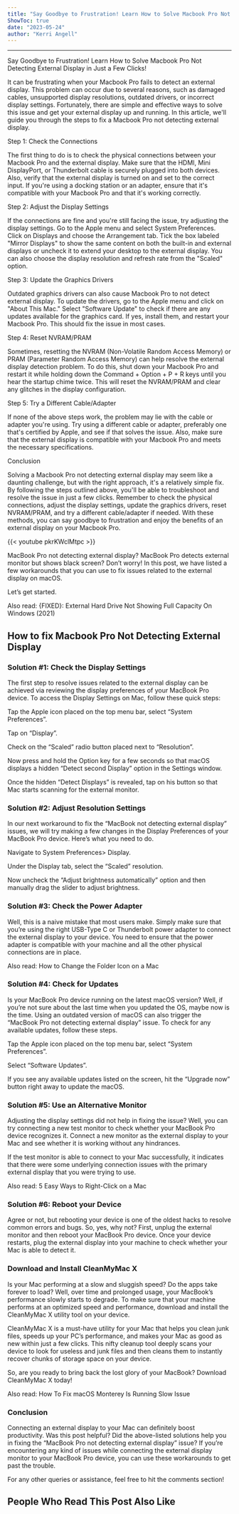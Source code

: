 ```yaml
---
title: "Say Goodbye to Frustration! Learn How to Solve Macbook Pro Not Detecting External Display in Just a Few Clicks!"
ShowToc: true 
date: "2023-05-24"
author: "Kerri Angell"
---
```

*****
Say Goodbye to Frustration! Learn How to Solve Macbook Pro Not Detecting External Display in Just a Few Clicks!

It can be frustrating when your Macbook Pro fails to detect an external display. This problem can occur due to several reasons, such as damaged cables, unsupported display resolutions, outdated drivers, or incorrect display settings. Fortunately, there are simple and effective ways to solve this issue and get your external display up and running. In this article, we'll guide you through the steps to fix a Macbook Pro not detecting external display.

Step 1: Check the Connections

The first thing to do is to check the physical connections between your Macbook Pro and the external display. Make sure that the HDMI, Mini DisplayPort, or Thunderbolt cable is securely plugged into both devices. Also, verify that the external display is turned on and set to the correct input. If you're using a docking station or an adapter, ensure that it's compatible with your Macbook Pro and that it's working correctly.

Step 2: Adjust the Display Settings

If the connections are fine and you're still facing the issue, try adjusting the display settings. Go to the Apple menu and select System Preferences. Click on Displays and choose the Arrangement tab. Tick the box labeled "Mirror Displays" to show the same content on both the built-in and external displays or uncheck it to extend your desktop to the external display. You can also choose the display resolution and refresh rate from the "Scaled" option.

Step 3: Update the Graphics Drivers

Outdated graphics drivers can also cause Macbook Pro to not detect external display. To update the drivers, go to the Apple menu and click on "About This Mac." Select "Software Update" to check if there are any updates available for the graphics card. If yes, install them, and restart your Macbook Pro. This should fix the issue in most cases.

Step 4: Reset NVRAM/PRAM

Sometimes, resetting the NVRAM (Non-Volatile Random Access Memory) or PRAM (Parameter Random Access Memory) can help resolve the external display detection problem. To do this, shut down your Macbook Pro and restart it while holding down the Command + Option + P + R keys until you hear the startup chime twice. This will reset the NVRAM/PRAM and clear any glitches in the display configuration.

Step 5: Try a Different Cable/Adapter

If none of the above steps work, the problem may lie with the cable or adapter you're using. Try using a different cable or adapter, preferably one that's certified by Apple, and see if that solves the issue. Also, make sure that the external display is compatible with your Macbook Pro and meets the necessary specifications.

Conclusion

Solving a Macbook Pro not detecting external display may seem like a daunting challenge, but with the right approach, it's a relatively simple fix. By following the steps outlined above, you'll be able to troubleshoot and resolve the issue in just a few clicks. Remember to check the physical connections, adjust the display settings, update the graphics drivers, reset NVRAM/PRAM, and try a different cable/adapter if needed. With these methods, you can say goodbye to frustration and enjoy the benefits of an external display on your Macbook Pro.

{{< youtube pkrKWclMtpc >}} 



MacBook Pro not detecting external display? MacBook Pro detects external monitor but shows black screen? Don’t worry! In this post, we have listed a few workarounds that you can use to fix issues related to the external display on macOS. 
 
Let’s get started. 
 
Also read: {FIXED}: External Hard Drive Not Showing Full Capacity On Windows (2021)
 
## How to fix Macbook Pro Not Detecting External Display
 
### Solution #1: Check the Display Settings
 
The first step to resolve issues related to the external display can be achieved via reviewing the display preferences of your MacBook Pro device. To access the Display Settings on Mac, follow these quick steps:
 
Tap the Apple icon placed on the top menu bar, select “System Preferences”. 
 
Tap on “Display”.
 

 
Check on the “Scaled” radio button placed next to “Resolution”.
 
Now press and hold the Option key for a few seconds so that macOS displays a hidden “Detect second Display” option in the Settings window. 
 
Once the hidden “Detect Displays” is revealed, tap on his button so that Mac starts scanning for the external monitor. 
 
### Solution #2: Adjust Resolution Settings
 
In our next workaround to fix the “MacBook not detecting external display” issues, we will try making a few changes in the Display Preferences of your MacBook Pro device. Here’s what you need to do.
 
Navigate to System Preferences> Display. 
 
Under the Display tab, select the “Scaled” resolution. 
 
Now uncheck the “Adjust brightness automatically” option and then manually drag the slider to adjust brightness. 
 
### Solution #3: Check the Power Adapter
 
Well, this is a naive mistake that most users make. Simply make sure that you’re using the right USB-Type C or Thunderbolt power adapter to connect the external display to your device. You need to ensure that the power adapter is compatible with your machine and all the other physical connections are in place. 
 
Also read: How to Change the Folder Icon on a Mac
 
### Solution #4: Check for Updates
 
Is your MacBook Pro device running on the latest macOS version? Well, if you’re not sure about the last time when you updated the OS, maybe now is the time. Using an outdated version of macOS can also trigger the “MacBook Pro not detecting external display” issue. To check for any available updates, follow these steps. 
 
Tap the Apple icon placed on the top menu bar, select “System Preferences”.
 
Select “Software Updates”.
 
If you see any available updates listed on the screen, hit the “Upgrade now” button right away to update the macOS. 
 
### Solution #5: Use an Alternative Monitor
 
Adjusting the display settings did not help in fixing the issue? Well, you can try connecting a new test monitor to check whether your MacBook Pro device recognizes it. Connect a new monitor as the external display to your Mac and see whether it is working without any hindrances. 
 
If the test monitor is able to connect to your Mac successfully, it indicates that there were some underlying connection issues with the primary external display that you were trying to use. 
 
Also read: 5 Easy Ways to Right-Click on a Mac
 
### Solution #6: Reboot your Device
 
Agree or not, but rebooting your device is one of the oldest hacks to resolve common errors and bugs. So, yes, why not? First, unplug the external monitor and then reboot your MacBook Pro device. Once your device restarts, plug the external display into your machine to check whether your Mac is able to detect it. 
 
### Download and Install CleanMyMac X
 
Is your Mac performing at a slow and sluggish speed? Do the apps take forever to load? Well, over time and prolonged usage, your MacBook’s performance slowly starts to degrade. To make sure that your machine performs at an optimized speed and performance, download and install the CleanMyMac X utility tool on your device. 
 
CleanMyMac X is a must-have utility for your Mac that helps you clean junk files, speeds up your PC’s performance, and makes your Mac as good as new within just a few clicks. This nifty cleanup tool deeply scans your device to look for useless and junk files and then cleans them to instantly recover chunks of storage space on your device. 
 
So, are you ready to bring back the lost glory of your MacBook? Download CleanMyMac X today! 
 
Also read: How To Fix macOS Monterey Is Running Slow Issue
 
### Conclusion
 
Connecting an external display to your Mac can definitely boost productivity. Was this post helpful? Did the above-listed solutions help you in fixing the “MacBook Pro not detecting external display” issue? If you’re encountering any kind of issues while connecting the external display monitor to your MacBook Pro device, you can use these workarounds to get past the trouble. 
 
For any other queries or assistance, feel free to hit the comments section! 
 
##  People Who Read This Post Also Like 



